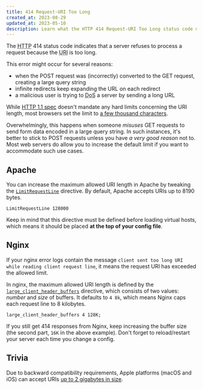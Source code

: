 ```yaml
---
title: 414 Request-URI Too Long
created_at: 2023-08-29
updated_at: 2023-05-10
description: Learn what the HTTP 414 Request-URI Too Long status code means, why this error happens, and how to work around it in Apache and Nginx.
---
```


The <abbr title="Hypertext Transfer Protocol">HTTP</abbr> 414 status code indicates that a server refuses to process a request because the <abbr title="Uniform Resource Identifier">URI</abbr> is too long.

This error might occur for several reasons:

* when the POST request was (incorrectly) converted to the GET request, creating a large query string
* infinite redirects keep expanding the URL on each redirect
* a malicious user is trying to <abbr title="Denial of Service">DoS</abbr> a server by sending a long URL

While <a href="https://datatracker.ietf.org/doc/html/rfc7231#section-6.5.12" target="_blank" rel="noopener">HTTP 1.1 spec</a> doesn't mandate any hard limits concerning the URI length, most browsers set the limit to <a href="https://stackoverflow.com/questions/417142/what-is-the-maximum-length-of-a-url-in-different-browsers" target="_blank" rel="noopener">a few thousand characters</a>.

Overwhelmingly, this happens when someone _misuses_ GET requests to send form data encoded in a large query string. In such instances, it's better to stick to POST requests unless you have _a very good reason_ not to. Most web servers do allow you to increase the default limit if you want to accommodate such use cases.

## Apache

You can increase the maximum allowed URI length in Apache by tweaking the <a href="https://httpd.apache.org/docs/current/mod/core.html#limitrequestline" target="_blank" rel="noopener">`LimitRequestLine`</a> directive. By default, Apache accepts URIs up to 8190 bytes.

    LimitRequestLine 128000

Keep in mind that this directive must be defined before loading virtual hosts, which means it should be placed **at the top of your config file**.

## Nginx

If your nginx error logs contain the message `client sent too long URI while reading client request line`, it means the request URI has exceeded the allowed limit.

In nginx, the maximum allowed URI length is defined by the <a href="https://nginx.org/en/docs/http/ngx_http_core_module.html#large_client_header_buffers" target="_blank" rel="noopener">`large_client_header_buffers`</a> directive, which consists of two values: _number_ and _size_ of buffers. It defaults to `4 8k`, which means Nginx caps each request line to 8 kilobytes.

    large_client_header_buffers 4 128K;

If you still get 414 responses from Nginx, keep increasing the buffer size (the second part, `16K` in the above example). Don't forget to reload/restart your server each time you change a config.

## Trivia

Due to backward compatibility requirements, Apple platforms (macOS and iOS) can accept URIs <a href="https://github.com/apple/swift-corelibs-foundation/blob/af3bfa27cccc5b20420ef9dc4ea15341e83611b5/CoreFoundation/URL.subproj/CFURLComponents_URIParser.c#L715" target="_blank" rel="noopener">up to 2 gigabytes in size</a>.
